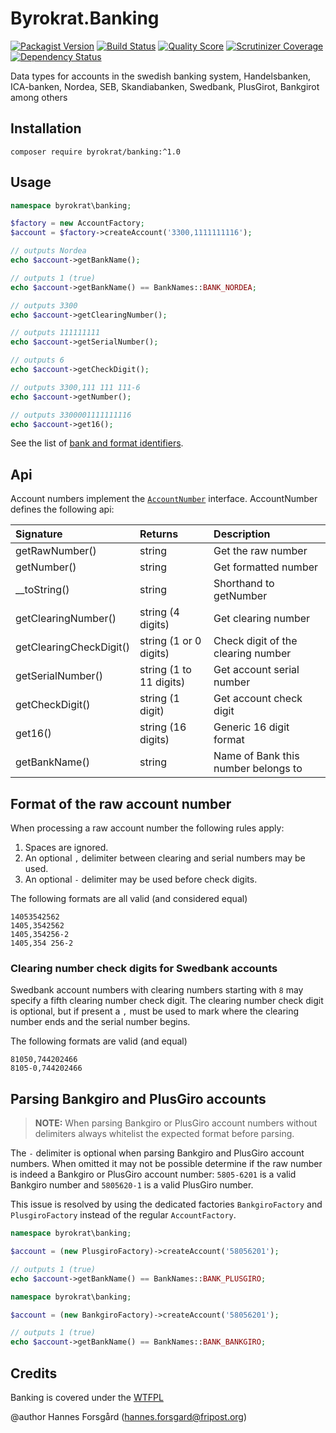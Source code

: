 Byrokrat.Banking
================

[![Packagist Version](https://img.shields.io/packagist/v/byrokrat/banking.svg?style=flat-square)](https://packagist.org/packages/byrokrat/banking)
[![Build Status](https://img.shields.io/travis/byrokrat/banking/master.svg?style=flat-square)](https://travis-ci.org/byrokrat/banking)
[![Quality Score](https://img.shields.io/scrutinizer/g/byrokrat/banking.svg?style=flat-square)](https://scrutinizer-ci.com/g/byrokrat/banking)
[![Scrutinizer Coverage](https://img.shields.io/scrutinizer/coverage/g/byrokrat/banking.svg?style=flat-square)](https://scrutinizer-ci.com/g/byrokrat/banking/?branch=master)
[![Dependency Status](https://img.shields.io/gemnasium/byrokrat/banking.svg?style=flat-square)](https://gemnasium.com/byrokrat/banking)

Data types for accounts in the swedish banking system, Handelsbanken, ICA-banken, Nordea, SEB, Skandiabanken, Swedbank, PlusGirot, Bankgirot among others

Installation
------------
```shell
composer require byrokrat/banking:^1.0
```

Usage
-----
<!-- @expectOutput Nordea1330011111111163300,111 111 111-63300001111111116 -->
```php
namespace byrokrat\banking;

$factory = new AccountFactory;
$account = $factory->createAccount('3300,1111111116');

// outputs Nordea
echo $account->getBankName();

// outputs 1 (true)
echo $account->getBankName() == BankNames::BANK_NORDEA;

// outputs 3300
echo $account->getClearingNumber();

// outputs 111111111
echo $account->getSerialNumber();

// outputs 6
echo $account->getCheckDigit();

// outputs 3300,111 111 111-6
echo $account->getNumber();

// outputs 3300001111111116
echo $account->get16();
```

See the list of [bank and format identifiers](/src/BankNames.php).

Api
---
Account numbers implement the [`AccountNumber`](/src/AccountNumber.php)
interface. AccountNumber defines the following api:

Signature               | Returns                 | Description
:---------------------- | :---------------------- | :------------------------------------------
getRawNumber()          | string                  | Get the raw number
getNumber()             | string                  | Get formatted number
__toString()            | string                  | Shorthand to getNumber
getClearingNumber()     | string (4 digits)       | Get clearing number
getClearingCheckDigit() | string (1 or 0 digits)  | Check digit of the clearing number
getSerialNumber()       | string (1 to 11 digits) | Get account serial number
getCheckDigit()         | string (1 digit)        | Get account check digit
get16()                 | string (16 digits)      | Generic 16 digit format
getBankName()           | string                  | Name of Bank this number belongs to

Format of the raw account number
--------------------------------
When processing a raw account number the following rules apply:

1. Spaces are ignored.
1. An optional `,` delimiter between clearing and serial numbers may be used.
1. An optional `-` delimiter may be used before check digits.

The following formats are all valid (and considered equal)

    14053542562
    1405,3542562
    1405,354256-2
    1405,354 256-2

### Clearing number check digits for Swedbank accounts

Swedbank account numbers with clearing numbers starting with `8` may specify a
fifth clearing number check digit. The clearing number check digit is optional,
but if present a `,` must be used to mark where the clearing number ends and the
serial number begins.

The following formats are valid (and equal)

    81050,744202466
    8105-0,744202466

Parsing Bankgiro and PlusGiro accounts
--------------------------------------
> **NOTE:** When parsing Bankgiro or PlusGiro account numbers without delimiters
> always whitelist the expected format before parsing.

The `-` delimiter is optional when parsing Bankgiro and PlusGiro account numbers.
When omitted it may not be possible determine if the raw number is indeed a Bankgiro
or PlusGiro account number: `5805-6201` is a valid Bankgiro number and `5805620-1`
is a valid PlusGiro number.

This issue is resolved by using the dedicated factories `BankgiroFactory` and
`PlusgiroFactory` instead of the regular `AccountFactory`.

<!-- @expectOutput 1 -->
```php
namespace byrokrat\banking;

$account = (new PlusgiroFactory)->createAccount('58056201');

// outputs 1 (true)
echo $account->getBankName() == BankNames::BANK_PLUSGIRO;
```

<!-- @expectOutput 1 -->
```php
namespace byrokrat\banking;

$account = (new BankgiroFactory)->createAccount('58056201');

// outputs 1 (true)
echo $account->getBankName() == BankNames::BANK_BANKGIRO;
```

Credits
-------
Banking is covered under the [WTFPL](http://www.wtfpl.net/)

@author Hannes Forsgård (hannes.forsgard@fripost.org)
